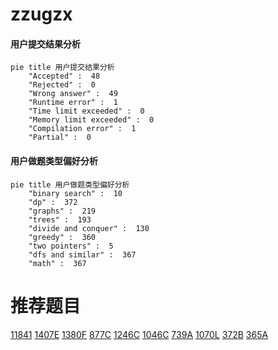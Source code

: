 # zzugzx

<!-- tabs:start -->



#### **用户提交结果分析**

```mermaid
pie title 用户提交结果分析
    "Accepted" :  48
    "Rejected" :  0
    "Wrong answer" :  49
    "Runtime error" :  1
    "Time limit exceeded" :  0
    "Memory limit exceeded" :  0
    "Compilation error" :  1
    "Partial" :  0
```

#### **用户做题类型偏好分析**

```mermaid
pie title 用户做题类型偏好分析
    "binary search" :  10
    "dp" :  372
    "graphs" :  219
    "trees" :  193
    "divide and conquer" :  130
    "greedy" :  360
    "two pointers" :  5
    "dfs and similar" :  367
    "math" :  367
```



<!-- tabs:end -->
# 推荐题目
[11841](https://codeforces.com/contest/1184/problem/1)
[1407E](https://codeforces.com/contest/1407/problem/E)
[1380F](https://codeforces.com/contest/1380/problem/F)
[877C](https://codeforces.com/contest/877/problem/C)
[1246C](https://codeforces.com/contest/1246/problem/C)
[1046C](https://codeforces.com/contest/1046/problem/C)
[739A](https://codeforces.com/contest/739/problem/A)
[1070L](https://codeforces.com/contest/1070/problem/L)
[372B](https://codeforces.com/contest/372/problem/B)
[365A](https://codeforces.com/contest/365/problem/A)
